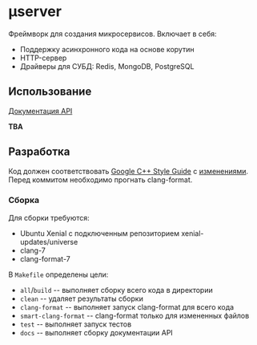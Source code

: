 # μserver
Фреймворк для создания микросервисов.
Включает в себя:
  * Поддержку асинхронного кода на основе корутин
  * HTTP-сервер
  * Драйверы для СУБД: Redis, MongoDB, PostgreSQL

## Использование
[Документация API](https://github.yandex-team.ru/pages/taxi/userver/)

**TBA**

## Разработка
Код должен соответствовать [Google C++ Style Guide](https://google.github.io/styleguide/cppguide) с [изменениями](https://wiki.yandex-team.ru/users/sermp/backend-cpp-codestyle/).
Перед коммитом необходимо прогнать clang-format.

### Сборка

Для сборки требуются:
  * Ubuntu Xenial c подключенным репозиторием xenial-updates/universe
  * clang-7
  * clang-format-7

В `Makefile` определены цели:
  * `all`/`build` -- выполняет сборку всего кода в директории
  * `clean` -- удаляет результаты сборки
  * `clang-format` -- выполняет запуск clang-format для всего кода
  * `smart-clang-format` -- clang-format только для измененных файлов
  * `test` -- выполняет запуск тестов
  * `docs` -- выполняет сборку документации API
